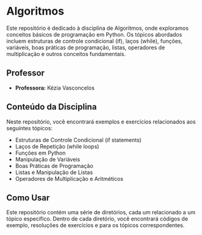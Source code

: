 # Algoritmos

Este repositório é dedicado à disciplina de Algoritmos, onde exploramos conceitos básicos de programação em Python. Os tópicos abordados incluem estruturas de controle condicional (if), laços (while), funções, variáveis, boas práticas de programação, listas, operadores de multiplicação e outros conceitos fundamentais.

## Professor
- **Professora:** Kézia Vasconcelos

## Conteúdo da Disciplina

Neste repositório, você encontrará exemplos e exercícios relacionados aos seguintes tópicos:

- Estruturas de Controle Condicional (if statements)
- Laços de Repetição (while loops)
- Funções em Python
- Manipulação de Variáveis
- Boas Práticas de Programação
- Listas e Manipulação de Listas
- Operadores de Multiplicação e Aritméticos

## Como Usar

Este repositório contém uma série de diretórios, cada um relacionado a um tópico específico. Dentro de cada diretório, você encontrará códigos de exemplo, resoluções de exercícios e para os tópicos correspondentes.